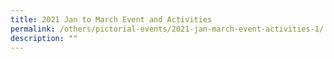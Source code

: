 ```yaml
---
title: 2021 Jan to March Event and Activities
permalink: /others/pictorial-events/2021-jan-march-event-activities-1/
description: ""
---
```

